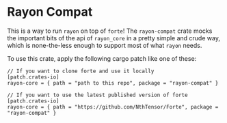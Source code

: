 # Rayon Compat

This is a way to run `rayon` on top of `forte`! The `rayon-compat` crate mocks the important bits of the api of `rayon_core` in a pretty simple and crude way, which is none-the-less enough to support most of what `rayon` needs.

To use this crate, apply the following cargo patch like one of these:
```
// If you want to clone forte and use it locally
[patch.crates-io]
rayon-core = { path = "path to this repo", package = "rayon-compat" }

// If you want to use the latest published version of forte
[patch.crates-io]
rayon-core = { path = "https://github.com/NthTensor/Forte", package = "rayon-compat" }
```
